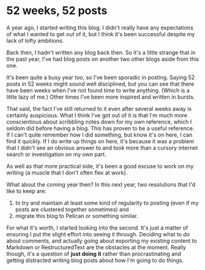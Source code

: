 # 52 weeks, 52 posts


A year ago, I started writing this blog. I didn't really have any
expectations of what I wanted to get out of it, but I think it's been
successful despite my lack of lofty ambitions.

Back then, I hadn't written any blog back then. So it's a little strange
that in the past year, I've had blog posts on another two other blogs
aside from this one.

It's been quite a busy year too, so I've been sporadic in posting.
Saying 52 posts in 52 weeks might sound well disciplined, but you can
see that there have been weeks when I've not found time to write
anything. (Which is a little lazy of me.) Other times I've been more
inspired and written in bursts.

That said, the fact I've still returned to it even after several weeks
away is certainly auspicious. What I think I've got out of it is that
I'm much more conscientious about scribbling notes down for my own
reference, which I seldom did before having a blog. This has proven to
be a useful reference. If I can't quite remember how I did something,
but know it's on here, I can find it quickly. If I do write up things on
here, it's because it was a problem that I didn't see an obvious answer
to and took more than a cursory internet search or investigation on my
own part.

As well as that more practical side, it's been a good excuse to work on
my writing (a muscle that I don't often flex at work).

What about the coming year then? In this next year, two resolutions that
I'd like to keep are:

1.  to try and maintain at least some kind of regularity to posting
    (even if my posts are clustered together sometimes) and
2.  migrate this blog to Pelican or something similar.

For what it's worth, I started looking into the second. It's just a
matter of ensuring I put the slight effort into seeing it through.
Deciding what to do about comments, and actually going about exporting
my existing content to Markdown or RestructuredText are the obstacles at
the moment. Really though, it's a question of **just doing it** rather
than procrastinating and getting distracted writing blog posts about how
I'm going to do things.

